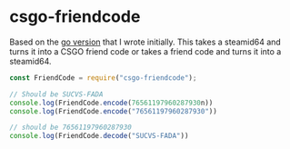 # csgo-friendcode

Based on the [go version](https://github.com/emily33901/go-csfriendcode) that I wrote initially. This takes a steamid64 and turns it into a CSGO friend code or takes a friend code and turns it into a steamid64.

```js
const FriendCode = require("csgo-friendcode");

// Should be SUCVS-FADA
console.log(FriendCode.encode(76561197960287930n))
console.log(FriendCode.encode("76561197960287930"))

// should be 76561197960287930
console.log(FriendCode.decode("SUCVS-FADA"))
```